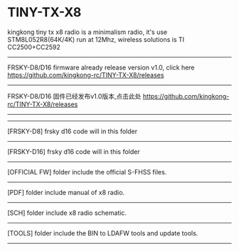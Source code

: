 # TINY-TX-X8
kingkong tiny tx x8 radio is a minimalism radio, it's use STM8L052R8(64K/4K) run at 12Mhz, wireless solutions is TI CC2500+CC2592





*************************************************************************
FRSKY-D8/D16 firmware already release version v1.0, click here https://github.com/kingkong-rc/TINY-TX-X8/releases
*************************************************************************
FRSKY-D8/D16 固件已经发布v1.0版本,点击此处 https://github.com/kingkong-rc/TINY-TX-X8/releases
*************************************************************************

*************************************************************************
[FRSKY-D8] frsky d16 code will in this folder
*************************************************************************
[FRSKY-D16] frsky d16 code will in this folder
*************************************************************************
[OFFICIAL FW] folder include the official S-FHSS files.
*************************************************************************
[PDF] folder include manual of x8 radio.
*************************************************************************
[SCH] folder include x8 radio schematic.
*************************************************************************
[TOOLS] folder include the BIN to LDAFW tools and update tools.
*************************************************************************




